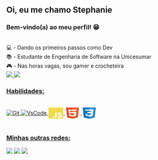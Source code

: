 ## Oi, eu me chamo Stephanie
### Bem-vindo(a) ao meu perfil! 😁

<div style="display: inline_block"><br>
💻 - Dando os primeiros passos como Dev <br>
📚 - Estudante de Engenharia de Software na Unicesumar <br>
🎮  - Nas horas vagas, sou gamer e crocheteira
</div>

<div>
   <a href="https://github.com/SteCarvalho87">
   <img height="180em" src="https://github-readme-stats.vercel.app/api?username=SteCarvalho87&theme=transparent&bg_color=000&border_color=e5097f&show_icons=true&icon_color=e5097f&title_color=00FFFF&text_color=FFF"/>
   <img height="180em" src="https://github-readme-stats-git-masterrstaa-rickstaa.vercel.app/api/top-langs/?username=SteCarvalho87&bg_color=000&border_color=E5097F&title_color=00FFFF&text_color=FFF"/>
</div>

### Habilidades:

<div style="display: inline_block"><br>
  <img align="center" alt="Git" height="30" width="40" src="https://devicons.railway.app/i/github-light.svg">
  <img align="center" alt="VsCode" height="30" width="40" src="https://cdn.jsdelivr.net/gh/devicons/devicon/icons/vscode/vscode-original-wordmark.svg">
  <img align="center" alt="Js" height="30" width="40" src="https://raw.githubusercontent.com/devicons/devicon/master/icons/javascript/javascript-plain.svg">
  <img align="center" alt="HTML" height="30" width="40" src="https://raw.githubusercontent.com/devicons/devicon/master/icons/html5/html5-original.svg">
  <img align="center" alt="CSS" height="30" width="40" src="https://raw.githubusercontent.com/devicons/devicon/master/icons/css3/css3-original.svg">
</div>
<br>
 
### Minhas outras redes:
 
<div> 
  <a href="https://instagram.com/stecarvalho87" target="_blank"><img src="https://img.shields.io/badge/-Instagram-%23E4405F?style=for-the-badge&logo=instagram&logoColor=white" target="_blank"></a>
  <a href = "mailto:ste.aoc@gmail.com"><img src="https://img.shields.io/badge/-Gmail-%23333?style=for-the-badge&logo=gmail&logoColor=white" target="_blank"></a>
  <a href="https://www.linkedin.com/in/stecarvalho87" target="_blank"><img src="https://img.shields.io/badge/-LinkedIn-%230077B5?style=for-the-badge&logo=linkedin&logoColor=white" target="_blank"></a> 
</div>
